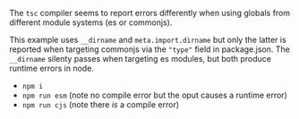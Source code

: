 The `tsc` compiler seems to report errors differently when using globals from different module systems (es or commonjs).

This example uses `__dirname` and `meta.import.dirname` but only the latter is reported when targeting commonjs via the `"type"` field in package.json. The `__dirname` silenty passes when targeting es modules, but both produce runtime errors in node.

- `npm i`
- `npm run esm` (note no compile error but the oput causes a runtime error)
- `npm run cjs` (note there _is_ a compile error)
